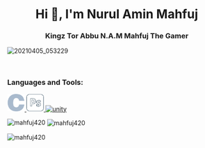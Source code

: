 <h1 align="center">Hi 👋, I'm Nurul Amin Mahfuj</h1>
<h3 align="center">Kingz Tor Abbu N.A.M Mahfuj The Gamer</h3>

![20210405_053229](https://user-images.githubusercontent.com/64296613/113524431-75fa3480-95d0-11eb-9d78-a333b84cb368.jpg)

<p align="left"> <a href="https://twitter.com/" target="blank"><img src="https://img.shields.io/twitter/follow/?logo=twitter&style=for-the-badge" alt="" /></a> </p>


<h3 align="left">Languages and Tools:</h3>
<p align="left"> <a href="https://www.cprogramming.com/" target="_blank"> <img src="https://raw.githubusercontent.com/devicons/devicon/master/icons/c/c-original.svg" alt="c" width="40" height="40"/> </a> <a href="https://www.photoshop.com/en" target="_blank"> <img src="https://raw.githubusercontent.com/devicons/devicon/master/icons/photoshop/photoshop-line.svg" alt="photoshop" width="40" height="40"/> </a> <a href="https://unity.com/" target="_blank"> <img src="https://www.vectorlogo.zone/logos/unity3d/unity3d-icon.svg" alt="unity" width="40" height="40"/> </a> </p>

<p><img align="left" src="https://github-readme-stats.vercel.app/api/top-langs?username=mahfuj420&show_icons=true&theme=dark&title_color=0000ff&text_color=ff0000&hide_border=true&locale=en&layout=compact" alt="mahfuj420" /></p>

<p>&nbsp;<img align="center" src="https://github-readme-stats.vercel.app/api?username=mahfuj420&show_icons=true&locale=en" alt="mahfuj420" /></p>

<p><img align="center" src="https://github-readme-streak-stats.herokuapp.com/?user=mahfuj420&" alt="mahfuj420" /></p>

